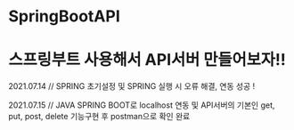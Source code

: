# SpringBootAPI

# 스프링부트 사용해서 API서버 만들어보자!!

2021.07.14  //  SPRING 초기설정 및 SPRING 실행 시 오류 해결, 연동 성공 !

2021.07.15  //  JAVA SPRING BOOT로 localhost 연동 및 API서버의 기본인 get, put, post, delete 기능구현 후 postman으로 확인 완료 
